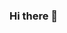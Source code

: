 ### Hi there 👋

<!-- I work [@Udemy](https://www.udemy.com) as a Sr Software Engineer. -->



<!--
**hamzaerbay/hamzaerbay** is a ✨ _special_ ✨ repository because its `README.md` (this file) appears on your GitHub profile.
  [![GitHub Streak](http://github-readme-streak-stats.herokuapp.com?user=hamzaerbay&theme=onedark_duo&hide_border=true)](https://git.io/streak-stats)
<a href="javascript:void(0)">
  <img
    height="165"
    width="314"
    src="https://github-readme-stats.vercel.app/api/top-langs/?username=hamzaerbay&hide_title=true&layout=compact&card_width=239&langs_count=8"
  />
</a>

Here are some ideas to get you started:
- 🔭 I’m currently working on ...
- 🌱 I’m currently learning ...
- 👯 I’m looking to collaborate on ...
- 🤔 I’m looking for help with ...
- 💬 Ask me about ...
- 📫 How to reach me: ...
- 😄 Pronouns: ...
- ⚡ Fun fact: ...
-->
